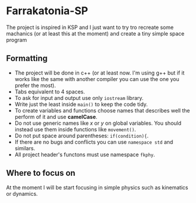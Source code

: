 # Farrakatonia-SP
The project is inspired in KSP and I just want to try tro recreate some machanics (or at least this at the moment) and create a tiny simple space program

## Formatting
* The project will be done in c++ (or at least now. I'm using g++ but if it works like the same with another compiler you can use the one you prefer the most).
* Tabs equivalent to 4 spaces.
* To ask for input and output use only `iostream` library.
* Write just the least inside `main()` to keep the code tidy.
* To create variables and functions choose names that describes well the perform of it and use **camelCase**.
* Do not use generic names like *x* or *y* on global variables. You should instead use them inside functions like `movement()`.
* Do not put space around parentheses: `if(condition){`.
* If there are no bugs and conflicts you can use `namespace std` and similars.
* All project header's functons must use namespace `fkphy`.

## Where to focus on
At the moment I will be start focusing in simple physics such as kinematics or dynamics.
